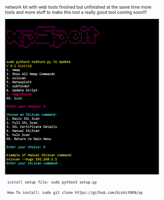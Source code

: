 network kit with web tools finished but unfinished at the same time more tools and more stuff to make this tool a really good tool coming soon!!!


<img src="screenshot.png" alt="Main Menu Screenshot" width="600">


```bash
 install setup file: sudo python3 setup.py 

 How To install: sudo git clone https://github.com/biskit069/xp 






